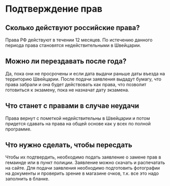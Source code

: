 # Подтверждение прав 
## Сколько действуют российские права?
Права РФ действуют в течении 12 месяцев. По истечению данного периода права становятся недействительными в Швейцарии.
## Можно ли перездавать после года?
Да, пока они не просрочены и если дата выдачи раньше даты въезда на территорию Швейцарии. После подачи заявления выдадут бумагу, что права забрали и она будет действовать как права, что позволит готовиться к экзамену, пока не назначат дату экзамена.
## Что станет с правами в случае неудачи
Права вернут с пометкой недействительны в Швейцарии и потом придется сдавать на права на общей основе как у всех по полной программе.
## Что нужно сделать, чтобы пересдать 
Чтобы их подтвердить, необходимо подать заявление о замене прав в гемаинде или в пункт полиции. Заявление можно скачать и распечатать на сайте. Для подачи заявления необходимо подготовить фотографии на документы и проверить зрение в магазине очков, т.к. все это надо заполнить в бланке.
